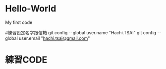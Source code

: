 # Hello-World
My first code

#練習設定名字跟信箱
git config --global user.name "Hachi.TSAI"
git config --global user.email "hachi.tsai@gmail.com"

# 練習CODE